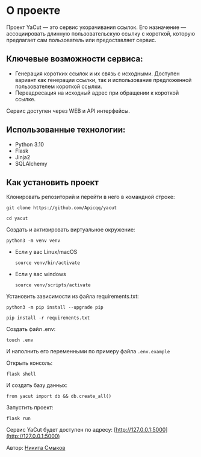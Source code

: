 # О проекте

Проект YaCut — это сервис укорачивания ссылок. Его назначение — ассоциировать длинную пользовательскую ссылку с короткой, которую предлагает сам пользователь или предоставляет сервис.

## Ключевые возможности сервиса:

- Генерация коротких ссылок и их связь с исходными. Доступен вариант как генерации ссылки, так и использование предложенной пользователем короткой ссылки.
- Переадресация на исходный адрес при обращении к короткой ссылке.

Сервис доступен через WEB и API интерфейсы.

## Использованные технологии:
- Python 3.10
- Flask
- Jinja2
- SQLAlchemy

## Как установить проект

Клонировать репозиторий и перейти в него в командной строке:

```
git clone https://github.com/Apicqq/yacut
```

```
cd yacut
```

Cоздать и активировать виртуальное окружение:

```
python3 -m venv venv
```

* Если у вас Linux/macOS

    ```
    source venv/bin/activate
    ```

* Если у вас windows

    ```
    source venv/scripts/activate
    ```

Установить зависимости из файла requirements.txt:

```
python3 -m pip install --upgrade pip
```

```
pip install -r requirements.txt
```

Создать файл .env:
```
touch .env
```

И наполнить его переменными по примеру файла `.env.example`

Открыть консоль:
```
flask shell 
```

И создать базу данных:
```
from yacut import db && db.create_all()
```

Запустить проект:
```
flask run
```

Сервис YaCut будет доступен по адресу:  [http://127.0.0.1:5000](http://127.0.0.1:5000)

Автор: [Никита Смыков](https://github.com/Apicqq)